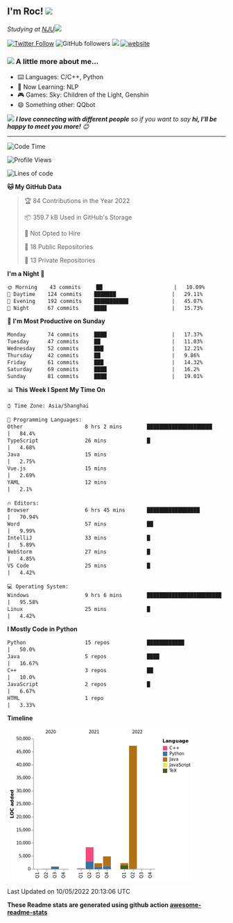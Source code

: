 <!-- <img align='right' src="https://media.giphy.com/media/M9gbBd9nbDrOTu1Mqx/giphy.gif" width="230"> -->
<h2>I'm Roc! <img src="https://media.giphy.com/media/12oufCB0MyZ1Go/giphy.gif" width="50"></h2>
<p><em>Studying at <a href="http://www.nju.edu.cn">NJU</a><img src="https://media.giphy.com/media/WUlplcMpOCEmTGBtBW/giphy.gif" width="50"> 
</em></p>

[![Twitter Follow](https://img.shields.io/twitter/follow/Roc78862980?label=Follow)](https://twitter.com/intent/follow?screen_name=Roc78862980)
![GitHub followers](https://img.shields.io/github/followers/roc136?label=Follow&style=social)
![](https://visitor-badge.glitch.me/badge?page_id=Roc136.Roc136)
[![website](https://img.shields.io/badge/Website-46a2f1.svg?&style=flat-square&logo=Google-Chrome&logoColor=white&link=https://blog.roc136.top)](https://blog.roc136.top)
<!-- ![Waka Readme](https://github.com/anmol098/anmol098/workflows/Waka%20Readme/badge.svg) -->
<!-- [![Linkedin: anmol](https://img.shields.io/badge/-anmol-blue?style=flat-square&logo=Linkedin&logoColor=white&link=https://www.linkedin.com/in/anmol-p-singh/)](https://www.linkedin.com/in/anmol-p-singh/) -->

### <img src="https://media.giphy.com/media/VgCDAzcKvsR6OM0uWg/giphy.gif" width="50"> A little more about me...  

- ⌨️ Languages: C/C++, Python
- 🌱 Now Learning: NLP
- 🎮 Games: Sky: Children of the Light, Genshin
- 😄 Something other: QQbot

<img src="https://media.giphy.com/media/LnQjpWaON8nhr21vNW/giphy.gif" width="60"> <em><b>I love connecting with different people</b> so if you want to say <b>hi, I'll be happy to meet you more!</b> 😊</em>

---
<!--START_SECTION:waka-->
![Code Time](http://img.shields.io/badge/Code%20Time-0-blue)

![Profile Views](http://img.shields.io/badge/Profile%20Views-4-blue)

![Lines of code](https://img.shields.io/badge/From%20Hello%20World%20I%27ve%20Written-66%20Thousand%20lines%20of%20code-blue)

**🐱 My GitHub Data** 

> 🏆 84 Contributions in the Year 2022
 > 
> 📦 359.7 kB Used in GitHub's Storage 
 > 
> 🚫 Not Opted to Hire
 > 
> 📜 18 Public Repositories 
 > 
> 🔑 13 Private Repositories  
 > 
**I'm a Night 🦉** 

```text
🌞 Morning    43 commits     ██                       |   10.09% 
🌆 Daytime    124 commits    ███████                  |   29.11% 
🌃 Evening    192 commits    ███████████              |   45.07% 
🌙 Night      67 commits     ████                     |   15.73%

```
📅 **I'm Most Productive on Sunday** 

```text
Monday       74 commits     ████                     |   17.37% 
Tuesday      47 commits     ██                       |   11.03% 
Wednesday    52 commits     ███                      |   12.21% 
Thursday     42 commits     ██                       |   9.86% 
Friday       61 commits     ███                      |   14.32% 
Saturday     69 commits     ████                     |   16.2% 
Sunday       81 commits     ████                     |   19.01%

```


📊 **This Week I Spent My Time On** 

```text
⌚︎ Time Zone: Asia/Shanghai

💬 Programming Languages: 
Other                    8 hrs 2 mins        █████████████████████    |   84.4% 
TypeScript               26 mins             █                        |   4.68% 
Java                     15 mins                                      |   2.75% 
Vue.js                   15 mins                                      |   2.69% 
YAML                     12 mins                                      |   2.1%

🔥 Editors: 
Browser                  6 hrs 45 mins       █████████████████        |   70.94% 
Word                     57 mins             ██                       |   9.99% 
IntelliJ                 33 mins             █                        |   5.89% 
WebStorm                 27 mins             █                        |   4.85% 
VS Code                  25 mins             █                        |   4.42%

💻 Operating System: 
Windows                  9 hrs 6 mins        ████████████████████████ |   95.58% 
Linux                    25 mins             █                        |   4.42%

```

**I Mostly Code in Python** 

```text
Python                   15 repos            ████████████             |   50.0% 
Java                     5 repos             ████                     |   16.67% 
C++                      3 repos             ██                       |   10.0% 
JavaScript               2 repos             █                        |   6.67% 
HTML                     1 repo                                       |   3.33%

```


**Timeline**

![Chart not found](https://raw.githubusercontent.com/Roc136/Roc136/master/charts/bar_graph.png) 


 Last Updated on 10/05/2022 20:13:06 UTC
<!--END_SECTION:waka-->

**These Readme stats are generated using github action [awesome-readme-stats](https://github.com/Roc136/waka-readme-stats)**
